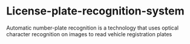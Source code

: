 # License-plate-recognition-system
Automatic number-plate recognition is a technology that uses optical character recognition on images to read vehicle registration plates
